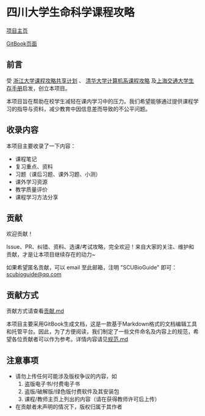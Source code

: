 # 四川大学生命科学课程攻略

[项目主页](https://github.com/SCUBioGuide/SCUBioGuide/tree/main)

[GitBook页面](https://scubioguide.gitbook.io/course-guide-book/)

## 前言
受 [浙江大学课程攻略共享计划](https://github.com/QSCTech/zju-icicles) 、 [清华大学计算机系课程攻略](https://github.com/PKUanonym/REKCARC-TSC-UHT/blob/master/README.md) 及[上海交通大学生存手册](https://survivesjtu.gitbook.io/survivesjtumanual/)启发，创立本项目。

本项目旨在帮助在校学生减轻在课内学习中的压力。我们希望能够通过提供课程学习的指导与资料，减少教育中因信息差而导致的不公平问题。

## 收录内容
本项目主要收录了一下内容：

* 课程笔记
* 复习重点、资料
* 习题（课后习题、课外习题、小测）
* 课外学习资源
* 教学质量评价
* 课程学习方法分享

## 贡献
欢迎贡献！

Issue、PR、纠错、资料、选课/考试攻略，完全欢迎！来自大家的关注、维护和贡献，才是让本项目继续存在的动力~

如果希望匿名贡献，可以 email 至此邮箱，注明 "SCUBioGuide" 即可：scubioguide@qq.com

## 贡献方式
贡献方式请查看[贡献.md](todo)

本项目主要采用GitBook生成文档，这是一款基于Markdown格式的文档编辑工具和托管平台。因此，为了方便阅读，我们制定了一些文件命名及内容上的规范，希望各位贡献者可以作为参考。详情内容请见[规范.md](todo)

## 注意事项
* 请勿上传任何可能涉及版权争议的内容，如
    1. 盗版电子书/付费电子书
    2. 盗版/破解版/绿色版付费软件及其安装包
    3. 课程/教师主页上列出的内容（请在获得教师许可后上传）
* 在贡献者未声明的情况下，版权归属于其作者

